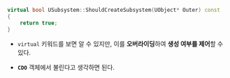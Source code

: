 ```cpp
virtual bool USubsystem::ShouldCreateSubsystem(UObject* Outer) const
{
	return true;
}
```
- `virtual` 키워드를 보면 알 수 있지만, 이를 **오버라이딩**하여 **생성 여부를 제어**할 수 있다.
	  
- **`CDO`** 객체에서 불린다고 생각하면 된다.